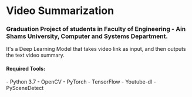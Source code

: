 <h1> Video Summarization </h1>
<h3>Graduation Project of students in Faculty of Engineering - Ain Shams University, Computer and Systems Department.</h3>

It's a Deep Learning Model that takes video link as input, and then outputs the text video summary.

<h4> Required Tools: </h4>
- Python 3.7
- OpenCV
- PyTorch
- TensorFlow
- Youtube-dl
- PySceneDetect
